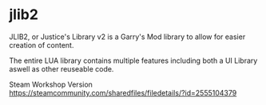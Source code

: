 # jlib2

JLIB2, or Justice's Library v2 is a Garry's Mod library
to allow for easier creation of content.

The entire LUA library contains multiple features including
both a UI Library aswell as other reuseable code.

Steam Workshop Version
https://steamcommunity.com/sharedfiles/filedetails/?id=2555104379
